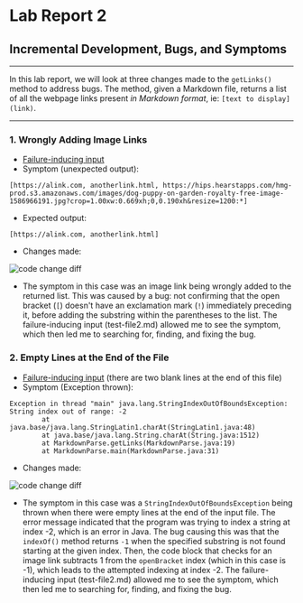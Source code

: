 # Lab Report 2
## Incremental Development, Bugs, and Symptoms
---
In this lab report, we will look at three changes made to the `getLinks()` method to address bugs. The method, given a Markdown file, returns a list of all the webpage links present *in Markdown format*, ie: `[text to display](link)`.

---
### 1. Wrongly Adding Image Links 

* [Failure-inducing input](https://github.com/isabelwang30/markdown-parser/blob/main/test-file2.md)
* Symptom (unexpected output): 
```
[https://alink.com, anotherlink.html, https://hips.hearstapps.com/hmg-prod.s3.amazonaws.com/images/dog-puppy-on-garden-royalty-free-image-1586966191.jpg?crop=1.00xw:0.669xh;0,0.190xh&resize=1200:*]
```
* Expected output: 
```
[https://alink.com, anotherlink.html]
```
* Changes made: 

![code change diff](https://user-images.githubusercontent.com/103291789/164934102-1344e1a8-f126-49ec-aa2f-81772e63b3b9.jpeg)

* The symptom in this case was an image link being wrongly added to the returned list. This was caused by a bug: not confirming that the open bracket (`[`) doesn't have an exclamation mark (`!`) immediately preceding it, before adding the substring within the parentheses to the list. The failure-inducing input (test-file2.md) allowed me to see the symptom, which then led me to searching for, finding, and fixing the bug.


### 2. Empty Lines at the End of the File

* [Failure-inducing input](https://github.com/isabelwang30/markdown-parser/blob/main/test-file2.md) (there are two blank lines at the end of this file)
* Symptom (Exception thrown):
```
Exception in thread "main" java.lang.StringIndexOutOfBoundsException: String index out of range: -2
        at java.base/java.lang.StringLatin1.charAt(StringLatin1.java:48)
        at java.base/java.lang.String.charAt(String.java:1512)
        at MarkdownParse.getLinks(MarkdownParse.java:19)
        at MarkdownParse.main(MarkdownParse.java:31)
```
* Changes made:

![code change diff](https://user-images.githubusercontent.com/103291789/164935795-9c64ed92-d7c6-4d83-8d62-c4968fbf3da3.jpeg)

* The symptom in this case was a `StringIndexOutOfBoundsException` being thrown when there were empty lines at the end of the input file. The error message indicated that the program was trying to index a string at index -2, which is an error in Java. The bug causing this was that the `indexOf()` method returns `-1` when the specified substring is not found starting at the given index. Then, the code block that checks for an image link subtracts 1 from the `openBracket` index (which in this case is -1), which leads to the attempted indexing at index -2. The failure-inducing input (test-file2.md) allowed me to see the symptom, which then led me to searching for, finding, and fixing the bug.
